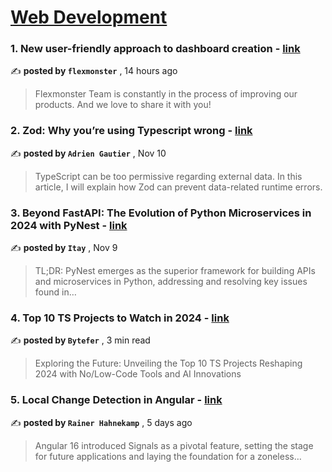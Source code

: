 
<h1><a href=https://medium.com/tag/web-development/recommended target="_blank" rel="noopener noreferrer">Web Development</a></h1>
<h3>1. New user-friendly approach to dashboard creation - <a href=https://medium.com/@flexmonster/new-user-friendly-approach-to-dashboard-creation-cca12d3eeedc?source=tag_recommended_feed---------0-84----------web_development----------1b09998b_b7b5_4fb9_98b0_fb18e6bd5d6d------- target="_blank" rel="noopener noreferrer">link</a></h3>

✍️ **posted by `flexmonster`** <date> , 14 hours ago</date>

<blockquote>Flexmonster Team is constantly in the process of improving our products. And we love to share it with you!</blockquote>

<h3>2. Zod: Why you’re using Typescript wrong - <a href=https://medium.com/ekino-france/zod-why-youre-using-typescript-wrong-b0c1583df089?source=tag_recommended_feed---------1-107----------web_development----------1b09998b_b7b5_4fb9_98b0_fb18e6bd5d6d------- target="_blank" rel="noopener noreferrer">link</a></h3>

✍️ **posted by `Adrien Gautier`** <date> , Nov 10</date>

<blockquote>TypeScript can be too permissive regarding external data. In this article, I will explain how Zod can prevent data-related runtime errors.</blockquote>

<h3>3. Beyond FastAPI: The Evolution of Python Microservices in 2024 with PyNest - <a href=https://medium.com/@itay2803/stop-using-raw-fastapi-this-is-how-microservices-created-with-python-in-2024-a3ffbf57d103?source=tag_recommended_feed---------2-85----------web_development----------1b09998b_b7b5_4fb9_98b0_fb18e6bd5d6d------- target="_blank" rel="noopener noreferrer">link</a></h3>

✍️ **posted by `Itay`** <date> , Nov 9</date>

<blockquote>TL;DR: PyNest emerges as the superior framework for building APIs and microservices in Python, addressing and resolving key issues found in…</blockquote>

<h3>4. Top 10 TS Projects to Watch in 2024 - <a href=https://medium.com/javascript-in-plain-english/top-10-ts-projects-to-watch-in-2024-11eed1bca91e?source=tag_recommended_feed---------3-84----------web_development----------1b09998b_b7b5_4fb9_98b0_fb18e6bd5d6d------- target="_blank" rel="noopener noreferrer">link</a></h3>

✍️ **posted by `Bytefer`** <date> , 3 min read</date>

<blockquote>Exploring the Future: Unveiling the Top 10 TS Projects Reshaping 2024 with No/Low-Code Tools and AI Innovations</blockquote>

<h3>5. Local Change Detection in Angular - <a href=https://medium.com/ngconf/local-change-detection-in-angular-410d82b38664?source=tag_recommended_feed---------4-107----------web_development----------1b09998b_b7b5_4fb9_98b0_fb18e6bd5d6d------- target="_blank" rel="noopener noreferrer">link</a></h3>

✍️ **posted by `Rainer Hahnekamp`** <date> , 5 days ago</date>

<blockquote>Angular 16 introduced Signals as a pivotal feature, setting the stage for future applications and laying the foundation for a zoneless…</blockquote>

